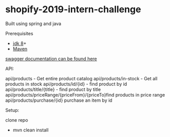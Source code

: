 # shopify-2019-intern-challenge
Built using spring and java

Prerequisites
- [jdk 8](https://www.oracle.com/technetwork/java/javase/downloads/jdk8-downloads-2133151.html)+
- [Maven](https://maven.apache.org/install.html)

[swagger documentation can be found here](https://app.swaggerhub.com/apis/mathew-jackson/mathew-jackson-shopify-products/1.0.0)

API:

api/products - Get entire product catalog
api/products/in-stock - Get all products in stock
api/products/id/{id} - find product by id
api/products/title/{title} - find product by title
api/products/priceRange/{priceFrom}/{priceTo}find products in price range
api/products/purchase/{id} purchase an item by id

Setup:

clone repo
- mvn clean install
